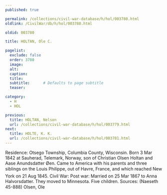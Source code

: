 ```yaml
---
published: true

permalink: /collections/civil-war-database/h/hol/003780.html
oldlink: /CivilWar/db/h/hol/003780.html

oldid: 003780

title: HOLTAN, Ole C.

pagelist:
  exclude: false
  order: 3780
  image: 
  alt:
  caption:
  title:
  subtitle:      # Defaults to page subtitle
  teaser:

category: 
  - H 
  - HOL

previous:
  title: HOLTAN, Nelson
  url: /collections/civil-war-database/h/hol/003779.html  
next:
  title: HOLTE, K. K.
  url: /collections/civil-war-database/h/hol/003781.html   
---
```

Residence: Otsego Township, Columbia County, Wisconsin. Born 3 Mar 1842 at Sauherad, Telemark, Norway, son of Christian Olsen Holtan and Aase Anundsdatter &Oslash;en. Came to America with his parents and three siblings on the &#147;Louis Philippe&#148;, out of Havre, France, and which reached New York on 21 Aug 1845. Civil War: Post war: Married on 25 Mar 1867 to Anna Halvorsdatter. They moved to Minnesota. Five children. Sources: (Naeseth &#146;45-888) &#147;Olsen, Ole&#148;